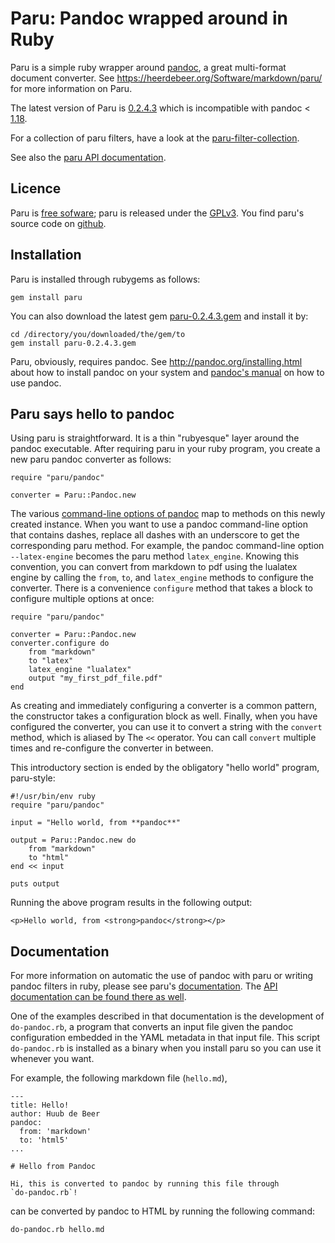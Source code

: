 # Paru: Pandoc wrapped around in Ruby

Paru is a simple ruby wrapper around [pandoc](http://www.pandoc.org), a great
multi-format document converter. See
<https://heerdebeer.org/Software/markdown/paru/> for more information on Paru.

The latest version of Paru is
[0.2.4.3](https://github.com/htdebeer/paru/blob/master/releases/paru-0.2.4.3.gem)
which is incompatible with pandoc <
[1.18](http://pandoc.org/releases.html#pandoc-1.18-26-oct-2016). 

For a collection of paru filters, have a look at the
[paru-filter-collection](https://github.com/htdebeer/paru-filter-collection).


See also the [paru API
documentation](https://heerdebeer.org/Software/markdown/paru/documentation/api-doc/).

## Licence

Paru is [free sofware](https://www.gnu.org/philosophy/free-sw.en.html);
paru is released under the
[GPLv3](https://www.gnu.org/licenses/gpl-3.0.en.html). You find paru's
source code on [github](https://github.com/htdebeer/paru).

## Installation

Paru is installed through rubygems as follows:

    gem install paru

You can also download the latest gem
[paru-0.2.4.3.gem](https://github.com/htdebeer/paru/blob/master/releases/paru-0.2.4.3.gem)
and install it by:

    cd /directory/you/downloaded/the/gem/to
    gem install paru-0.2.4.3.gem

Paru, obviously, requires pandoc. See
<http://pandoc.org/installing.html> about how to install pandoc on your
system and [pandoc's manual](http://pandoc.org/README.html) on how to
use pandoc.

## Paru says hello to pandoc

Using paru is straightforward. It is a thin "rubyesque" layer around the
pandoc executable. After requiring paru in your ruby program, you create
a new paru pandoc converter as follows:

    require "paru/pandoc"

    converter = Paru::Pandoc.new

The various [command-line options of
pandoc](http://pandoc.org/README.html#options) map to methods on this
newly created instance. When you want to use a pandoc command-line
option that contains dashes, replace all dashes with an underscore to
get the corresponding paru method. For example, the pandoc command-line
option `--latex-engine` becomes the paru method `latex_engine`. Knowing
this convention, you can convert from markdown to pdf using the lualatex
engine by calling the `from`, `to`, and `latex_engine` methods to
configure the converter. There is a convenience `configure` method that
takes a block to configure multiple options at once:

    require "paru/pandoc"

    converter = Paru::Pandoc.new
    converter.configure do
        from "markdown"
        to "latex"
        latex_engine "lualatex"
        output "my_first_pdf_file.pdf"
    end

As creating and immediately configuring a converter is a common pattern,
the constructor takes a configuration block as well. Finally, when you
have configured the converter, you can use it to convert a string with
the `convert` method, which is aliased by The `<<` operator. You can
call `convert` multiple times and re-configure the converter in between.

This introductory section is ended by the obligatory "hello world"
program, paru-style:

    #!/usr/bin/env ruby
    require "paru/pandoc"

    input = "Hello world, from **pandoc**"

    output = Paru::Pandoc.new do
        from "markdown"
        to "html"
    end << input

    puts output

Running the above program results in the following output:

    <p>Hello world, from <strong>pandoc</strong></p>

## Documentation

For more information on automatic the use of pandoc with paru or writing
pandoc filters in ruby, please see paru's
[documentation](https://heerdebeer.org/Software/markdown/paru/). The [API
documentation can be found there as
well](https://heerdebeer.org/Software/markdown/paru/documentation/api-doc/).

One of the examples described in that documentation is the development of
`do-pandoc.rb`, a program that converts an input file given the pandoc
configuration embedded in the YAML metadata in that input file. This script
`do-pandoc.rb` is installed as a binary when you install paru so you can use
it whenever you want. 

For example, the following markdown file (`hello.md`),

    ---
    title: Hello!
    author: Huub de Beer
    pandoc:
      from: 'markdown'
      to: 'html5'
    ...

    # Hello from Pandoc

    Hi, this is converted to pandoc by running this file through
    `do-pandoc.rb`!

can be converted by pandoc to HTML by running the following command:

    do-pandoc.rb hello.md
